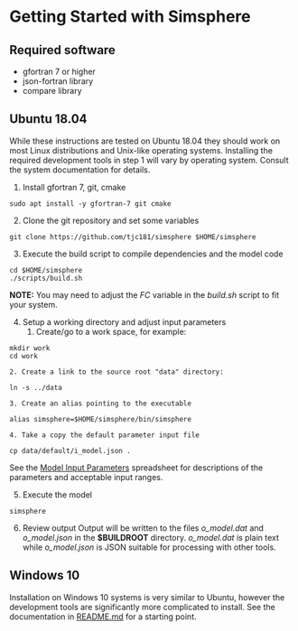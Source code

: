 # Getting Started with Simsphere

## Required software

   * gfortran 7 or higher
   * json-fortran library
   * compare library

## Ubuntu 18.04
While these instructions are tested on Ubuntu 18.04 they should work on
most Linux distributions and Unix-like operating systems.  Installing the
required development tools in step 1 will vary by operating system.
Consult the system documentation for details.

1. Install gfortran 7, git, cmake
```
sudo apt install -y gfortran-7 git cmake
```

2. Clone the git repository and set some variables
```
git clone https://github.com/tjc181/simsphere $HOME/simsphere
```

3. Execute the build script to compile dependencies and the model code
```
cd $HOME/simsphere
./scripts/build.sh
```
**NOTE:** You may need to adjust the _FC_ variable in the _build.sh_ script to fit your system.

4. Setup a working directory and adjust input parameters
    1. Create/go to a work space, for example:
```
mkdir work
cd work
```

    2. Create a link to the source root "data" directory:
```
ln -s ../data
```

    3. Create an alias pointing to the executable
```
alias simsphere=$HOME/simsphere/bin/simsphere
```

    4. Take a copy the default parameter input file
```
cp data/default/i_model.json .
```

See the [Model Input Parameters](https://simsphere.ems.psu.edu/assets/downloads/Part%20IV;%20model%20input%20parameters.xls) spreadsheet for descriptions of the parameters and acceptable input ranges. 

5. Execute the model
```
simsphere
```

6. Review output
Output will be written to the files *o_model.dat* and *o_model.json*
in the **$BUILDROOT** directory.  *o_model.dat* is plain text while *o_model.json* is JSON suitable for processing with other tools.

## Windows 10
Installation on Windows 10 systems is very similar to Ubuntu, however the development tools are significantly more complicated to install.  See the documentation in [README.md](README.md) for a starting point.
